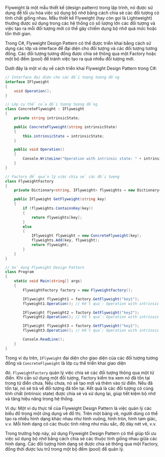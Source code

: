 Flyweight là một mẫu thiết kế (design pattern) trong lập trình, nó được sử dụng để tối ưu hóa việc sử dụng bộ nhớ bằng cách chia sẻ các đối tượng có tính chất giống nhau. Mẫu thiết kế Flyweight (hay còn gọi là Lightweight) thường được sử dụng trong các hệ thống có số lượng lớn các đối tượng và việc tạo ra mỗi đối tượng mới có thể gây chiếm dụng bộ nhớ quá mức hoặc tốn thời gian.

Trong C#, Flyweight Design Pattern có thể được triển khai bằng cách sử dụng các lớp và interface để đại diện cho đối tượng và các đối tượng tương đồng. Các đối tượng tương đồng được chia sẻ thông qua một Factory hoặc một bộ đếm (pool) để tránh việc tạo ra quá nhiều đối tượng mới.

Dưới đây là một ví dụ về cách triển khai Flyweight Design Pattern trong C#:

```csharp
// Interface đại diện cho các đối tượng tương đồng
interface IFlyweight
{
    void Operation();
}

// Lớp cụ thể của đối tượng tương đồng
class ConcreteFlyweight : IFlyweight
{
    private string intrinsicState;

    public ConcreteFlyweight(string intrinsicState)
    {
        this.intrinsicState = intrinsicState;
    }

    public void Operation()
    {
        Console.WriteLine("Operation with intrinsic state: " + intrinsicState);
    }
}

// Factory để quản lý việc chia sẻ các đối tượng
class FlyweightFactory
{
    private Dictionary<string, IFlyweight> flyweights = new Dictionary<string, IFlyweight>();

    public IFlyweight GetFlyweight(string key)
    {
        if (flyweights.ContainsKey(key))
        {
            return flyweights[key];
        }
        else
        {
            IFlyweight flyweight = new ConcreteFlyweight(key);
            flyweights.Add(key, flyweight);
            return flyweight;
        }
    }
}

// Sử dụng Flyweight Design Pattern
class Program
{
    static void Main(string[] args)
    {
        FlyweightFactory factory = new FlyweightFactory();

        IFlyweight flyweight1 = factory.GetFlyweight("key1");
        flyweight1.Operation(); // Kết quả: Operation with intrinsic state: key1

        IFlyweight flyweight2 = factory.GetFlyweight("key2");
        flyweight2.Operation(); // Kết quả: Operation with intrinsic state: key2

        IFlyweight flyweight3 = factory.GetFlyweight("key1");
        flyweight3.Operation(); // Kết quả: Operation with intrinsic state: key1 (sử dụng lại đối tượng đã được tạo trước đó)

        Console.ReadLine();
    }
}
```

Trong ví dụ trên, `IFlyweight` đại diện cho giao diện của các đối tượng tương đồng và `ConcreteFlyweight` là lớp cụ thể triển khai giao diện

 đó. `FlyweightFactory` quản lý việc chia sẻ các đối tượng thông qua một từ điển. Khi cần sử dụng một đối tượng, Factory kiểm tra xem nó đã tồn tại trong từ điển chưa. Nếu chưa, nó sẽ tạo mới và thêm vào từ điển. Nếu đã tồn tại, nó sẽ trả về đối tượng đã tồn tại. Kết quả là các đối tượng có cùng tính chất (intrinsic state) được chia sẻ và sử dụng lại, giúp tiết kiệm bộ nhớ và tăng hiệu năng trong hệ thống.
 
 Ví dụ: Một ví dụ thực tế của Flyweight Design Pattern là việc quản lý các biểu đồ trong một ứng dụng vẽ đồ thị. Trên một bảng vẽ, người dùng có thể tạo ra nhiều hình dạng khác nhau như hình vuông, hình tròn, hình tam giác, v.v. Mỗi hình dạng có các thuộc tính riêng như màu sắc, độ dày nét vẽ, v.v.

Trong trường hợp này, sử dụng Flyweight Design Pattern có thể giúp tối ưu việc sử dụng bộ nhớ bằng cách chia sẻ các thuộc tính giống nhau giữa các hình dạng. Các đối tượng hình dạng sẽ được chia sẻ thông qua một Factory, đồng thời được lưu trữ trong một bộ đếm (pool) để quản lý.
